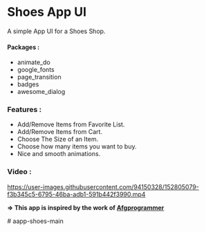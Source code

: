 # Shoes App UI

A simple App UI for a Shoes Shop.

#### Packages :
- animate_do
- google_fonts
- page_transition
- badges
- awesome_dialog


### Features :
- Add/Remove Items from Favorite List.
- Add/Remove Items from Cart.
- Choose The Size of an Item.
- Choose how many items you want to buy.
- Nice and smooth animations.

### Video :

https://user-images.githubusercontent.com/94150328/152805079-f3b345c5-6795-46ba-adb1-591b442f3990.mp4


**=> This app is inspired by the work of [Afgprogrammer](https://github.com/afgprogrammer)**



#   a a p p - s h o e s - m a i n  
 
